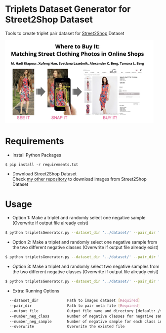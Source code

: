 # Triplets Dataset Generator for Street2Shop Dataset

Tools to create triplet pair dataset for [Street2Shop](http://www.tamaraberg.com/street2shop/) Dataset

<img src="/assets/street2shop.jpg" width="480">

# Requirements

* Install Python Packages

```
$ pip install -r requirements.txt
```

* Download Street2Shop Dataset <br/>
Check [my other repository](https://github.com/fadhilmch/street2shop-download) to download images from Street2Shop Dataset

# Usage


* Option 1: Make a triplet and randomly select one negative sample (Overwrite if output file already exist)

```sh
$ python tripletsGenerator.py --dataset_dir '../dataset/' --pair_dir '../street2shop/meta' --overwrite
```

* Option 2: Make a triplet and randomly select one negative sample from the two different negative classes (Overwrite if output file already exist)

```sh
$ python tripletsGenerator.py --dataset_dir '../dataset/' --pair_dir '../street2shop/meta' --overwrite --number_neg_class 2 
```

* Option 3: Make a triplet and randomly select two negative samples from the two different negative classes (Overwrite if output file already exist)

```sh
$ python tripletsGenerator.py --dataset_dir '../dataset/' --pair_dir '../street2shop/meta' --overwrite --number_neg_class 2 --number_neg_sample 2
```

* Extra: Running Options
```sh
  --dataset_dir             Path to images dataset [Required]
  --pair_dir                Path to pair meta file [Required]
  --output_file             Output file name and directory [default: /triplet_pairs.txt]
  --number_neg_class        Number of negative classes for negative sampling [default: 1]
  --number_neg_sample       Number of negative sample for each class in negative sampling [default:1]
  --overwrite               Overwrite the existed file
```
